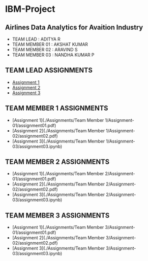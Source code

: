 # IBM-Project

## Airlines Data Analytics for Avaition Industry

  - TEAM LEAD : ADITYA R
  - TEAM MEMBER 01 : AKSHAT KUMAR
  - TEAM MEMBER 02 : ARAVIND S
  - TEAM MEMBER 03 : NANDHA KUMAR P

## TEAM LEAD ASSIGNMENTS

- [Assignment 1](./Assignments/Team%20Lead/Assignment-01/assignment01.pdf)
- [Assignment 2](./Assignments/Team%20Lead/Assignment-02/assignment02.pdf)
- [Assignment 3](./Assignments/Team%20Lead/Assignment-03/assignment03.ipynb)

## TEAM MEMBER 1 ASSIGNMENTS

- [Assignment 1](./Assignments/Team Member 1/Assignment-01/assignment01.pdf)
- [Assignment 2](./Assignments/Team Member 1/Assignment-02/assignment02.pdf)
- [Assignment 3](./Assignments/Team Member 1/Assignment-03/assignment03.ipynb)

## TEAM MEMBER 2 ASSIGNMENTS

- [Assignment 1](./Assignments/Team Member 2/Assignment-01/assignment01.pdf)
- [Assignment 2](./Assignments/Team Member 2/Assignment-02/assignment02.pdf)
- [Assignment 3](./Assignments/Team Member 2/Assignment-03/assignment03.ipynb)

## TEAM MEMBER 3 ASSIGNMENTS

- [Assignment 1](./Assignments/Team Member 3/Assignment-01/assignment01.pdf)
- [Assignment 2](./Assignments/Team Member 3/Assignment-02/assignment02.pdf)
- [Assignment 3](./Assignments/Team Member 3/Assignment-03/assignment03.ipynb)
